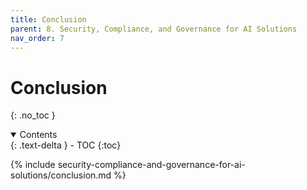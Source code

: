 ```yaml
---
title: Conclusion
parent: 8. Security, Compliance, and Governance for AI Solutions
nav_order: 7
---
```


# Conclusion
{: .no_toc }

<details open markdown="block">
  <summary>
    Contents
  </summary>
  {: .text-delta }
- TOC
{:toc}
</details>

{% include security-compliance-and-governance-for-ai-solutions/conclusion.md %}
